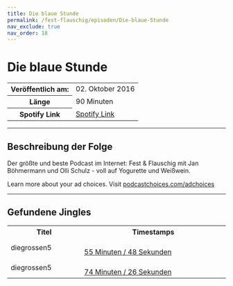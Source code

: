 ```yaml
---
title: Die blaue Stunde
permalink: /fest-flauschig/episoden/Die-blaue-Stunde
nav_exclude: true
nav_order: 18
---
```


# Die blaue Stunde
<table class="resp-table dcf-table dcf-table-responsive dcf-table-bordered dcf-table-striped dcf-w-100%">
                    <tbody>
                        <tr>
                            <th scope="row">Veröffentlich am:</th>
                            <td data-label="Veröffentlich am:">02. Oktober 2016</td>
                        </tr>
                        <tr>
                            <th scope="row">Länge </th>
                            <td data-label="Länge ">90 Minuten</td>
                        </tr><tr>
                                <th scope="row">Spotify Link</th>
                                <td data-label="Spotify Link"><a href="https://open.spotify.com/episode/0QXdxczVpd9HXMrdOxnWAD">Spotify Link</a></td>
                            </tr></tbody>
                </table>

***

## Beschreibung der Folge

<div>
Der größte und beste Podcast im Internet: Fest &amp; Flauschig mit Jan Böhmermann und Olli Schulz - voll auf Yogurette und Weißwein.<p> </p><p>Learn more about your ad choices. Visit <a href="https://podcastchoices.com/adchoices">podcastchoices.com/adchoices</a></p>  
</div>

***

## Gefundene Jingles

<table style="display: table;">
                                    <tr>
                                        <th class="tableColumnTitle">Titel</th>
                                        <th class="tableColumnTimestamps">Timestamps</th>
                                    </tr>
                                    <tr>
                                <td markdown="span"  class="tableColumnTitle">diegrossen5</td>
                                <td markdown="span" class="tableColumnTimestamps">
                                <br>
                                <a href="https://open.spotify.com/episode/0QXdxczVpd9HXMrdOxnWAD?t=3348">
                                55 Minuten / 48 Sekunden</a>
                                </td></tr><tr>
                                <td markdown="span"  class="tableColumnTitle">diegrossen5</td>
                                <td markdown="span" class="tableColumnTimestamps">
                                <br>
                                <a href="https://open.spotify.com/episode/0QXdxczVpd9HXMrdOxnWAD?t=4466">
                                74 Minuten / 26 Sekunden</a>
                                </td></tr></table>